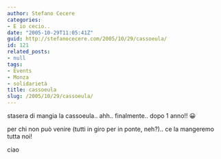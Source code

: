 ```yaml
---
author: Stefano Cecere
categories:
- E io cecio..
date: "2005-10-29T11:05:41Z"
guid: http://stefanocecere.com/2005/10/29/cassoeula/
id: 121
related_posts:
- null
tags:
- Events
- Monza
- solidarietà
title: cassoeula
slug: /2005/10/29/cassoeula/
---
```


stasera di mangia la cassoeula.. ahh.. finalmente.. dopo 1 anno!! 😀

per chi non può venire (tutti in giro per in ponte, neh?).. ce la mangeremo tutta noi!

ciao